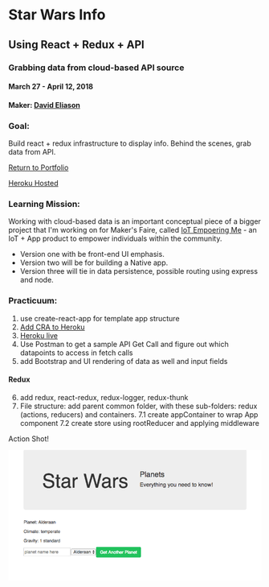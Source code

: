 # Star Wars Info
## Using React + Redux + API
### Grabbing data from cloud-based API source
#### March 27 - April 12, 2018
#### Maker: [David Eliason](http://www.davethemaker.com)

### Goal:

Build react + redux infrastructure to display info.
Behind the scenes, grab data from API. 

[Return to Portfolio](https://davideliason.github.io/)

[Heroku Hosted](https://polar-shelf-77447.herokuapp.com/)

### Learning Mission:

Working with cloud-based data is an important conceptual piece of a bigger project that I'm working on for Maker's Faire, called [IoT Empoering Me](http://www.mysticmonklabs.com/iotempoweringme) - an IoT + App product to empower individuals within the community.

- Version one with be front-end UI emphasis.
- Version two will be for building a Native app.
- Version three will tie in data persistence, possible routing using express and node.

### Practicuum:

1. use create-react-app for template app structure
2. [Add CRA to Heroku](https://gist.github.com/mars/5e01bb2a074594b44870cb087f54fe2f)
3. [Heroku live](https://polar-shelf-77447.herokuapp.com/)
4.  Use Postman to get a sample API Get Call and figure out which datapoints to access in fetch calls
5. add Bootstrap and UI rendering of data as well and input fields

#### Redux
6. add redux, react-redux, redux-logger, redux-thunk
7. File structure: add parent common folder, with these sub-folders: redux (actions, reducers) and containers.
7.1 create appContainer to wrap App component
7.2 create store using rootReducer and applying middleware

Action Shot! 

![Star Wars React](./StarWarsReact.png)



